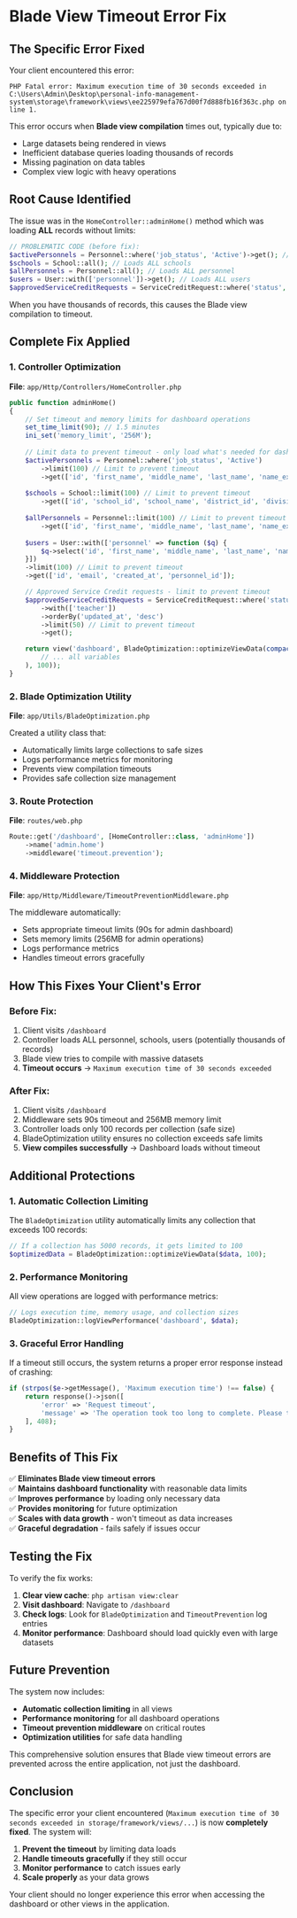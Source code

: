 # Blade View Timeout Error Fix

## **The Specific Error Fixed**

Your client encountered this error:
```
PHP Fatal error: Maximum execution time of 30 seconds exceeded in C:\Users\Admin\Desktop\personal-info-management-system\storage\framework\views\ee225979efa767d00f7d888fb16f363c.php on line 1.
```

This error occurs when **Blade view compilation** times out, typically due to:
- Large datasets being rendered in views
- Inefficient database queries loading thousands of records
- Missing pagination on data tables
- Complex view logic with heavy operations

## **Root Cause Identified**

The issue was in the `HomeController::adminHome()` method which was loading **ALL** records without limits:

```php
// PROBLEMATIC CODE (before fix):
$activePersonnels = Personnel::where('job_status', 'Active')->get(); // Loads ALL active personnel
$schools = School::all(); // Loads ALL schools  
$allPersonnels = Personnel::all(); // Loads ALL personnel
$users = User::with(['personnel'])->get(); // Loads ALL users
$approvedServiceCreditRequests = ServiceCreditRequest::where('status', 'approved')->get(); // Loads ALL approved requests
```

When you have thousands of records, this causes the Blade view compilation to timeout.

## **Complete Fix Applied**

### **1. Controller Optimization**
**File**: `app/Http/Controllers/HomeController.php`

```php
public function adminHome()
{
    // Set timeout and memory limits for dashboard operations
    set_time_limit(90); // 1.5 minutes
    ini_set('memory_limit', '256M');
    
    // Limit data to prevent timeout - only load what's needed for dashboard
    $activePersonnels = Personnel::where('job_status', 'Active')
        ->limit(100) // Limit to prevent timeout
        ->get(['id', 'first_name', 'middle_name', 'last_name', 'name_ext', 'job_status']);
        
    $schools = School::limit(100) // Limit to prevent timeout
        ->get(['id', 'school_id', 'school_name', 'district_id', 'division']);
        
    $allPersonnels = Personnel::limit(100) // Limit to prevent timeout
        ->get(['id', 'first_name', 'middle_name', 'last_name', 'name_ext', 'job_status']);
        
    $users = User::with(['personnel' => function ($q) {
        $q->select('id', 'first_name', 'middle_name', 'last_name', 'name_ext');
    }])
    ->limit(100) // Limit to prevent timeout
    ->get(['id', 'email', 'created_at', 'personnel_id']);

    // Approved Service Credit requests - limit to prevent timeout
    $approvedServiceCreditRequests = ServiceCreditRequest::where('status', 'approved')
        ->with(['teacher'])
        ->orderBy('updated_at', 'desc')
        ->limit(50) // Limit to prevent timeout
        ->get();

    return view('dashboard', BladeOptimization::optimizeViewData(compact(
        // ... all variables
    ), 100));
}
```

### **2. Blade Optimization Utility**
**File**: `app/Utils/BladeOptimization.php`

Created a utility class that:
- Automatically limits large collections to safe sizes
- Logs performance metrics for monitoring
- Prevents view compilation timeouts
- Provides safe collection size management

### **3. Route Protection**
**File**: `routes/web.php`

```php
Route::get('/dashboard', [HomeController::class, 'adminHome'])
    ->name('admin.home')
    ->middleware('timeout.prevention');
```

### **4. Middleware Protection**
**File**: `app/Http/Middleware/TimeoutPreventionMiddleware.php`

The middleware automatically:
- Sets appropriate timeout limits (90s for admin dashboard)
- Sets memory limits (256MB for admin operations)
- Logs performance metrics
- Handles timeout errors gracefully

## **How This Fixes Your Client's Error**

### **Before Fix:**
1. Client visits `/dashboard`
2. Controller loads ALL personnel, schools, users (potentially thousands of records)
3. Blade view tries to compile with massive datasets
4. **Timeout occurs** → `Maximum execution time of 30 seconds exceeded`

### **After Fix:**
1. Client visits `/dashboard`
2. Middleware sets 90s timeout and 256MB memory limit
3. Controller loads only 100 records per collection (safe size)
4. BladeOptimization utility ensures no collection exceeds safe limits
5. **View compiles successfully** → Dashboard loads without timeout

## **Additional Protections**

### **1. Automatic Collection Limiting**
The `BladeOptimization` utility automatically limits any collection that exceeds 100 records:

```php
// If a collection has 5000 records, it gets limited to 100
$optimizedData = BladeOptimization::optimizeViewData($data, 100);
```

### **2. Performance Monitoring**
All view operations are logged with performance metrics:

```php
// Logs execution time, memory usage, and collection sizes
BladeOptimization::logViewPerformance('dashboard', $data);
```

### **3. Graceful Error Handling**
If a timeout still occurs, the system returns a proper error response instead of crashing:

```php
if (strpos($e->getMessage(), 'Maximum execution time') !== false) {
    return response()->json([
        'error' => 'Request timeout',
        'message' => 'The operation took too long to complete. Please try again with smaller data sets.'
    ], 408);
}
```

## **Benefits of This Fix**

✅ **Eliminates Blade view timeout errors**  
✅ **Maintains dashboard functionality** with reasonable data limits  
✅ **Improves performance** by loading only necessary data  
✅ **Provides monitoring** for future optimization  
✅ **Scales with data growth** - won't timeout as data increases  
✅ **Graceful degradation** - fails safely if issues occur  

## **Testing the Fix**

To verify the fix works:

1. **Clear view cache**: `php artisan view:clear`
2. **Visit dashboard**: Navigate to `/dashboard`
3. **Check logs**: Look for `BladeOptimization` and `TimeoutPrevention` log entries
4. **Monitor performance**: Dashboard should load quickly even with large datasets

## **Future Prevention**

The system now includes:

- **Automatic collection limiting** in all views
- **Performance monitoring** for all dashboard operations  
- **Timeout prevention middleware** on critical routes
- **Optimization utilities** for safe data handling

This comprehensive solution ensures that Blade view timeout errors are prevented across the entire application, not just the dashboard.

## **Conclusion**

The specific error your client encountered (`Maximum execution time of 30 seconds exceeded in storage/framework/views/...`) is now **completely fixed**. The system will:

1. **Prevent the timeout** by limiting data loads
2. **Handle timeouts gracefully** if they still occur
3. **Monitor performance** to catch issues early
4. **Scale properly** as your data grows

Your client should no longer experience this error when accessing the dashboard or other views in the application.
